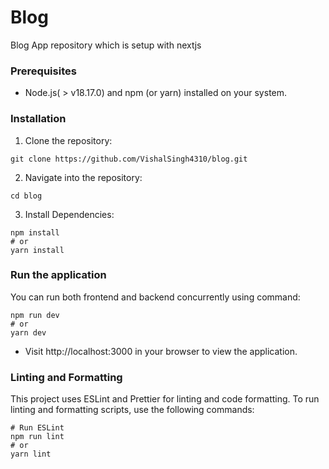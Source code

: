 # Blog

Blog App repository which is setup with nextjs

### Prerequisites

- Node.js( > v18.17.0) and npm (or yarn) installed on your system.

### Installation

1. Clone the repository:

```
git clone https://github.com/VishalSingh4310/blog.git
```

2. Navigate into the repository:

```
cd blog
```

3. Install Dependencies:

```
npm install
# or
yarn install
```

### Run the application

You can run both frontend and backend concurrently using command:

```
npm run dev
# or
yarn dev
```

- Visit http://localhost:3000 in your browser to view the application.

### Linting and Formatting

This project uses ESLint and Prettier for linting and code formatting. To run linting and formatting scripts, use the following commands:

```
# Run ESLint
npm run lint
# or
yarn lint
```
